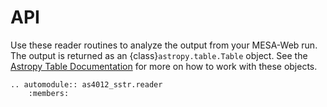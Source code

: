 # API

Use these reader routines to analyze the output from your MESA-Web run. The output is returned as an {class}`astropy.table.Table` object. See the [Astropy Table Documentation](https://docs.astropy.org/en/stable/table/) for more on how to work with these objects.

```{eval-rst}
.. automodule:: as4012_sstr.reader
    :members:
```
